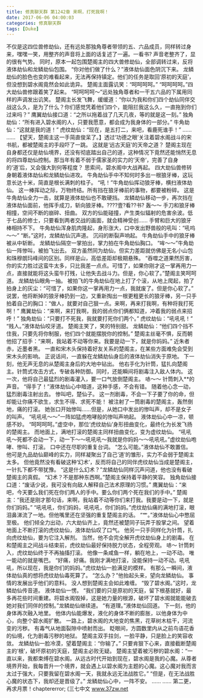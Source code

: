 ```yaml
---
title: 修真聊天群 第1242章 来啊，打死我啊！
date: 2017-06-06 04:00:03
categories: 修真聊天群
tags: [Duke]
---
```


不仅是这四位兽修劫仙，还有远处那独角尊者带领的五、六品成员，同样转过身来，嘿嘿一笑，用整齐的声音将上面的话复述了一遍。一看书?
声音老整齐了，显的很有气势。
同时，原本一起包围楚阁主的四大兽修劫仙，全部调转过来，反将液体劫仙和龙鳞劫仙包围。
“你对他们做了什么？”液体劫仙面色阴沉下来。
龙鳞劫仙的脸色也变的难看起来，无法再保持镇定。他们的任务是取回‘原初的天庭’，但没想到碧水阁竟然会如此诡异。
楚阁主面露讥笑：“呵呵呵呵。”
“呵呵呵呵。”四大劫仙兽修跟着笑了起来。
“呵呵呵呵～”远处独角尊者和一干五六品的下属用同样的声调发出讥笑。
楚阁主长发飞舞，缓缓道：“你以为我和你们四个劫仙同伴交战这么久，是为了什么？你们感觉凭着他们四个，能阻拦我这么久，一直拖到你们过来吗？”
鹰翼劫仙接口道：“之所以拖着战了几天几夜，等的就是这一刻。”
独角劫仙：“所有进入碧水阁的人，只要我愿意，都会成为我身体的一部分。”
牛角劫仙：“这就是我的道！”
虎纹劫仙：“现在，是五打二，来吧，看鹿死谁手！”
……
……
【望天，楚阁主这一手简直俊呆了。】透过‘功德之眼’关注着碧水阁战斗的宋书航，都被楚阁主的手段吓了一跳。
这就是‘远古天庭’的天帝之道？
楚阁主现在自身都还仅是劫仙境界，还没有彻底踏出自己的道，这种情况下竟然还能悄然无息的将四尊劫仙控制。那当年有着不弱于儒家圣的实力的‘天帝’，完善了自身的‘道’后，又会强大到何等程度？
思索间，碧水阁中大战再起。
四大劫仙兽修转身朝着液体劫仙和龙鳞劫仙进攻。
牛角劫仙手中不知何时多出一根狼牙棒，这玩意长达十米，简直是根长满刺的柱子。
“吼！”牛角劫仙挥动狼牙棒，横扫液体劫仙。
这一棒挥动之际，万物终结。所有挡在狼牙棒前的事物，都要被粉碎。
这是牛角劫仙全力一击，就算是液体劫仙也不敢硬挡。
龙鳞劫仙移动一步，再次挡在液体劫仙面前，他挥手成刀，斩向狼牙棒。????壹?看??书?
轰～～
手刀和狼牙棒相撞，空间不断的崩碎、扭曲。
双方的仙能碰撞，产生类似辐射的危害余波。低于七品的修士，只要看到两者交战的画面，就会精神受创……
手臂和巨大的狼牙棒相持不下。
牛角劫仙浑身肌肉隆起，身形涨大，口中发出野兽般的吼叫：“吼呜～～”
“断。”这时，龙鳞劫仙沉声道。
沉闷的断裂声响起。
牛角劫仙手中的狼牙棒被从中斩断。
龙鳞劫仙隔空一掌拍出，掌力拍在牛角劫仙胸口。
“哞～～”牛角劫仙一阵惨叫，被拍飞出去。
双方虽然同为劫仙，但实力差距就仿佛是无名小山包和珠穆朗玛峰间的区别。同样是山，高低差距却极期悬殊。
“吞噬之道果然厉害，你的实力胜过这蛮牛太多，只比我差一点点。可惜了，如果你刚才这一掌再用力一点，直接就能将这头蛮牛打残，让他失去战斗力。但是，你心软了。”楚阁主笑呵呵道。
龙鳞劫仙眼角一抽。
被拍飞的牛角劫仙在地上打了个滚，从地上爬起，拍了拍身上的灰尘：“可惜了，如果你这一掌再用力一点，我就废了。但是你心软了。”
说罢，他将断掉的狼牙棒扔到一边，又重新掏出一根更粗更长的狼牙棒，另一只手拍着自己的胸口：“做人，就要对自己狠一点。来啊，再来打我啊，有种将我打死啊！”
鹰翼劫仙：“来啊，来打我啊，我的弱点你们俩都知道，冲着我的弱点来招呼！”
独角劫仙：“只要打不死我，我就要打死你们两个。”
虎纹劫仙：“吼吼吼！”
“贱人。”液体劫仙咬牙道。
楚阁主笑了，笑的特别甜。
龙鳞劫仙：“他们四个挡不住我，只要先将你制服，他们四个就能摆脱你的控制。”
楚阁主丝毫不惧，反而朝他招了招手：“来啊，我站着不动等你来。我要是动一下，就是你妈妈。”
近朱者赤，近墨者黑。
一直和宋木头保持着好友关系的楚阁主，在某些方面难免会受到宋木头的影响。
正说话间，一直躲在龙鳞劫仙身后的液体劫仙消失于原地。
下一刻，他无声无息的从楚阁主身后的大地中钻出。
他右手化为针筒，猛扎向楚阁主。针筒式攻击方式，专破各种防御。同时，还能瞬间将剧毒注入敌人体内。
这一次，他将自己最猛烈的剧毒灌入，要一口气放倒楚阁主。
哧～～
针筒刺入**的声音。
“得手了！”液体劫仙心中暗道，这种手感，不会有错。
随着他心念一动，猛烈剧毒注射出去。
惨叫吧，楚仙子。
这一剂剧毒，不会一下子要了你的命，但却能让你痛不欲生，求生不得、求死不能！
被注射了一筒剧毒的楚阁主，轰然倒地，痛的打滚。
她张口开始惨叫……但是，从她口中发出的惨叫声，却不是女子的叫声。
“吼吼吼～～”一阵如猛虎咆哮般的惨叫声响起。
液体劫仙心中一凉，顿感不妙。
“呵呵呵呵。”虚空中，那位‘虎纹劫仙’身形扭曲变化，最终化为长发飞扬的楚阁主。
而地面上，满地打滚的楚阁主同样扭曲变化，变为虚纹劫仙。
“吼吼吼～死都不会动一下，动一下～～吼吼吼～我就是你妈妈～～吼吼吼。”虚纹劫仙咆哮、惨叫、打滚。
口中还在尽职的重复台词。
“怎么可能。”液体劫仙不敢置信。
他可是九品劫仙巅峰的实力，同样凝聚出了自己‘道’的雏形，实力不会弱于楚阁主太多。
但他竟然没有看破这种‘幻术’，反而将自己的同伴虎纹劫仙当成是楚阁主，一针扎下都不带犹豫。
“这是什么幻术？”龙鳞劫仙同样沉声问道，他也没有看破楚阁主的真假。
“幻术？不是那种东西啊。”楚阁主保持着平静的笑容。
独角劫仙接口道：“废话少说，我可没有向敌人解释自己法术原理的习惯。”
鹰翼劫仙：“来吧，今天要么我们死在你们两人的手中。要么你们两个死在我们的手中。”
楚阁主：“我还是刚才那句话，来啊，我站着不动等你们来打我。我要是动一下，就是你们妈妈。”
“吼吼吼，你们妈妈，吼吼吼，你们妈妈。”虎纹劫仙痛的满地打滚，眼泪鼻涕流了一地。但他嘴里还在坚强的重复楚阁主的话。
“艹。”液体劫仙心中憋屈至极。
他们倾全力出动，六大劫仙齐上，竟然还被楚同子玩弄于股掌之间。
望着地面上不断打滚的虎纹劫仙，液体劫仙叹了口气。
他另一只手同样化为针筒，扎向虎纹劫仙，要为它注入解剂。
当然，他不会完全解开虎纹劫仙身上的剧毒。
在和楚阁主之间战斗结束前，虎纹劫仙最好保持脱力状态，全程旁观。
哧～
针筒刺入，虎纹劫仙终于不再抽搐打滚。
他像一条咸鱼一样，躺在地上，一动不动。
唯一能动的就是嘴巴。
“好痛，好痛。我刚才满地打滚，没能保持一动不动。吼吼吼，所以现在，我是你们的妈妈。”虎纹劫仙一脸满足的模样。
有那么一瞬间，液体劫仙真的想将虎纹劫仙毒死算了。
“怎么办？”他抬起头来，望向龙鳞劫仙。
事情的发展出乎他们的意料。
没人想到楚阁主会如此难缠。
“毁了碧水阁。”这时，龙鳞劫仙传音道。
液体劫仙一愣。
“我们要的只是原初的天庭，留下根基就好，最多再花些时间重建。将碧水阁毁掉，这是她力量的根源，破坏了碧水阁就能能破去她对我们同伴的控制。”龙鳞劫仙继续道。
“有道理。”液体劫仙回道。
下一刻，他的身体再次融入地里。
他体内仙能爆发，液化的身体不断的膨胀，以他身体为中心，向整个碧水阁扩散。
一路上，碧水阁的大地变的焦黑，花草树木枯干，河流变的污秽。
有毒气从地面裂隙中喷射而出。
眨眼间，方圆数里内从之前鸟语花香的仙境，化为剧毒污秽的地狱。
楚阁主双手拄剑，一脸平静，只是脸上的笑容收敛。
龙鳞劫仙一脸冷漠，望着楚阁主：“你输了。”
只要肯狠下心来，直接截断楚阁主的‘根’，破坏原初的天庭，楚阁主必败无疑。
楚阁主望着被污秽的碧水阁：“一直以来，我都束缚在碧水阁。从远古时代开始到现在，碧水阁是我的心魔。从尊者境界开始，我每晋升一个境界，就会遇上以碧水阁为主题的心魔。这心魔对我而言太过于强大，只要我留在碧水阁一天，我就永远无法战胜它。”
“但是，在无法战胜心魔的状态下，我却还是晋级了。”
龙鳞劫仙心中，一阵不安。
……
……
第二更，再求月票！chaptererror;
(三七中文 www.37zw.net